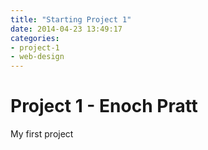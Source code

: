 ```yaml
---
title: "Starting Project 1"
date: 2014-04-23 13:49:17
categories:
- project-1
- web-design
---
```


# Project 1 - Enoch Pratt

My first project

